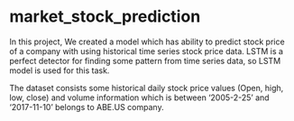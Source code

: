 # market_stock_prediction


In this project, We created a model which has ability to predict stock price of a company with using historical time series stock price data. LSTM is a perfect detector for finding some pattern from time series data, so LSTM model is used for this task.

The dataset consists some historical daily stock price values (Open, high, low, close) and volume information which is between ‘2005-2-25’ and ‘2017-11-10’ belongs to ABE.US company.
